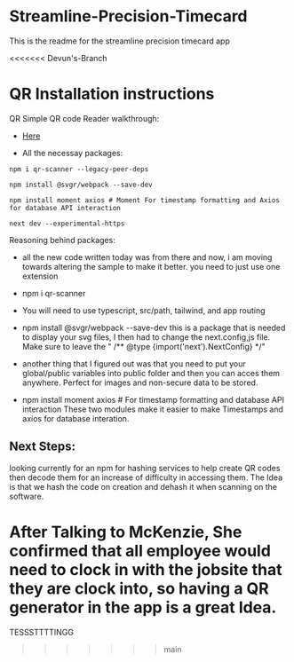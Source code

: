 # Streamline-Precision-Timecard

This is the readme for the streamline precision timecard app

<<<<<<< Devun's-Branch
# QR Installation instructions

QR Simple QR code Reader walkthrough: 
* [Here](https://medium.com/readytowork-org/implementing-a-qr-code-scanner-in-react-4c8f4e3c6f2e)

* All the necessay packages:
```
npm i qr-scanner --legacy-peer-deps

npm install @svgr/webpack --save-dev

npm install moment axios # Moment For timestamp formatting and Axios for database API interaction

next dev --experimental-https

```

Reasoning behind packages:
- all the new code written today was from there and now, i am moving towards altering the sample to make it better. 
you need to just use one extension
- npm i qr-scanner
- You will need to use typescript, src/path, tailwind, and app routing
- npm install @svgr/webpack --save-dev
this is a package that is needed to display your svg files, I then had to change the next.config,js file. Make sure to leave the " /** @type {import('next').NextConfig} */"

- another thing that I figured out was that you need to put your global/public variables into public folder and then you can acces them anywhere. Perfect for images and non-secure data to be stored.
- npm install moment axios # For timestamp formatting and database API interaction
These two modules make it easier to make Timestamps and axios for database interation. 


## Next Steps:

looking currently for an npm for hashing services to help create QR codes then decode them for an increase of difficulty in accessing them. The Idea is that we hash the code on creation and dehash it when scanning on the software. 

After Talking to McKenzie, She confirmed that all employee would need to clock in with the jobsite that they are clock into, so having a QR generator in the app is a great Idea. 
=======
TESSSTTTTINGG
>>>>>>> main
